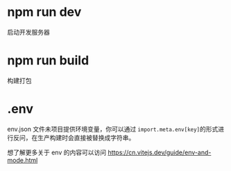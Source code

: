 # npm run dev
启动开发服务器

# npm run build
构建打包

# .env
env.json 文件未项目提供环境变量，你可以通过 `import.meta.env[key]`的形式进行反问，在生产构建时会直接被替换成字符串。

想了解更多关于 env 的内容可以访问 https://cn.vitejs.dev/guide/env-and-mode.html

